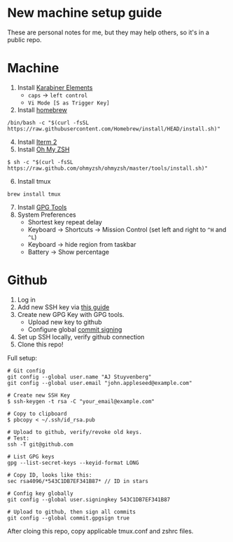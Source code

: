 # New machine setup guide
These are personal notes for me, but they may help others, so it's in a public repo.

# Machine
1. Install [Karabiner Elements](https://karabiner-elements.pqrs.org/)
    - `caps` -> `left control`
    - `Vi Mode [S as Trigger Key]`
2. Install [homebrew](https://brew.sh)
```
/bin/bash -c "$(curl -fsSL https://raw.githubusercontent.com/Homebrew/install/HEAD/install.sh)"
```
4. Install [Iterm 2](https://iterm2.com/)
5. Install [Oh My ZSH](https://ohmyz.sh)
```
$ sh -c "$(curl -fsSL https://raw.github.com/ohmyzsh/ohmyzsh/master/tools/install.sh)"
```
6. Install tmux
```
brew install tmux
```
7. Install [GPG Tools](https://gpgtools.org/)
8. System Preferences
    - Shortest key repeat delay
    - Keyboard -> Shortcuts -> Mission Control (set left and right to `^H` and `^L`)
    - Keyboard -> hide region from taskbar
    - Battery -> Show percentage

# Github
1. Log in
2. Add new SSH key via [this guide](https://kbroman.org/github_tutorial/pages/first_time.html)
3. Create new GPG Key with GPG tools.
    - Upload new key to github
    - Configure global [commit signing](https://medium.com/@rwbutler/signing-commits-using-gpg-on-macos-7210362d15)
4. Set up SSH locally, verify github connection
5. Clone this repo!

Full setup:
```
# Git config
git config --global user.name "AJ Stuyvenberg"
git config --global user.email "john.appleseed@example.com"

# Create new SSH Key
$ ssh-keygen -t rsa -C "your_email@example.com"

# Copy to clipboard
$ pbcopy < ~/.ssh/id_rsa.pub

# Upload to github, verify/revoke old keys.
# Test:
ssh -T git@github.com

# List GPG keys
gpg --list-secret-keys --keyid-format LONG

# Copy ID, looks like this:
sec rsa4096/*543C1DB7EF341B87* // ID in stars

# Config key globally
git config --global user.signingkey 543C1DB7EF341B87

# Upload to github, then sign all commits
git config --global commit.gpgsign true
```

After cloing this repo, copy applicable tmux.conf and zshrc files.